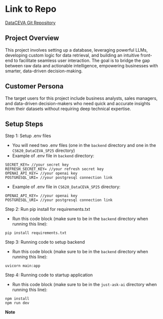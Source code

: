 # Link to Repo
 
[DataCEVA Git Repository](https://github.com/KharvC/CS620_DataCEVA_SP25)

## Project Overview

This project involves setting up a database, leveraging powerful LLMs, developing custom logic for data retrieval, and building an intuitive front-end to facilitate seamless user interaction. The goal is to bridge the gap between raw data and actionable intelligence, empowering businesses with smarter, data-driven decision-making.

## Customer Persona

The target users for this project include business analysts, sales managers, and data-driven decision-makers who need quick and accurate insights from their datasets without requiring deep technical expertise.

## Setup Steps

Step 1: Setup .env files

- You will need two .env files (one in the `backend` directory and one in the `CS620_DataCEVA_SP25` directory)
- Example of .env file in `backend` directory:

```
SECRET_KEY= //your secret key
REFRESH_SECRET_KEY= //your refresh secret key
OPENAI_API_KEY= //your openai key
POSTGRESQL_URI= //your postgresql connection link
```

- Example of .env file in `CS620_DataCEVA_SP25` directory:

```
OPENAI_API_KEY= //your openai key
POSTGRESQL_URI= //your postgresql connection link
```

Step 2: Run pip install for requirements.txt

- Run this code block (make sure to be in the `backend` directory when running this line):

```
pip install requirements.txt
```

Step 3: Running code to setup backend

- Run this code block (make sure to be in the `backend` directory when running this line):

```
uvicorn main:app
```

Step 4: Running code to startup application

- Run this code block (make sure to be in the `just-ask-ai` directory when running this line):

```
npm install
npm run dev
```

**Note**